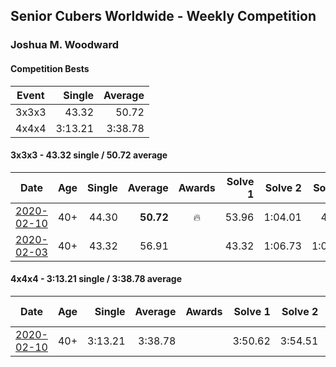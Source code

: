 ## Senior Cubers Worldwide - Weekly Competition
### Joshua M. Woodward

#### Competition Bests

| Event | Single | Average |
| -- | --: | --: |
| 3x3x3 | 43.32 | 50.72 |
| 4x4x4 | 3:13.21 | 3:38.78 |

#### 3x3x3 - 43.32 single / 50.72 average

| Date | Age | Single | Average | Awards | Solve 1 | Solve 2 | Solve 3 | Solve 4 | Solve 5 | Video |
| :--: | :--: | --: | --: | :--: | --: | --: | --: | --: | --: | :-- |
| [2020-02-10](../3x3x3/2020-02-10.md) | 40+ | 44.30 | **50.72** | 🔥 | 53.96 | 1:04.01 | 44.30 | 53.65 | 44.56 | [Link](https://www.facebook.com/joshua.m.woodward.9/videos/10157593929510342/) |
| [2020-02-03](../3x3x3/2020-02-03.md) | 40+ | 43.32 | 56.91 |  | 43.32 | 1:06.73 | 1:00.69 | - | - | [Link](https://www.facebook.com/joshua.m.woodward.9/videos/10157583486955342/) |


#### 4x4x4 - 3:13.21 single / 3:38.78 average

| Date | Age | Single | Average | Awards | Solve 1 | Solve 2 | Solve 3 | Solve 4 | Solve 5 | Video |
| :--: | :--: | --: | --: | :--: | --: | --: | --: | --: | --: | :-- |
| [2020-02-10](../4x4x4/2020-02-10.md) | 40+ | 3:13.21 | 3:38.78 |  | 3:50.62 | 3:54.51 | 3:13.21 | - | - | [Link](https://www.facebook.com/joshua.m.woodward.9/videos/10157599917355342/) |


<!-- Global site tag (gtag.js) - Google Analytics -->
<script async src="https://www.googletagmanager.com/gtag/js?id=UA-86348435-3"></script>
<script>window.dataLayer = window.dataLayer || []; function gtag() {dataLayer.push(arguments);} gtag('js', new Date()); gtag('config', 'UA-86348435-3');</script>
